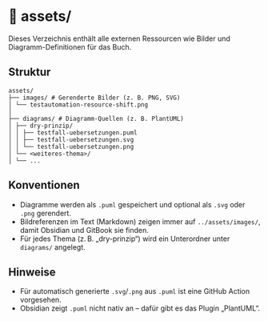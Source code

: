 # 📁 assets/

Dieses Verzeichnis enthält alle externen Ressourcen wie Bilder und Diagramm-Definitionen für das Buch.
## Struktur

```
assets/  
├── images/ # Gerenderte Bilder (z. B. PNG, SVG)  
│ └── testautomation-resource-shift.png  
│  
├── diagrams/ # Diagramm-Quellen (z. B. PlantUML)  
│ ├── dry-prinzip/  
│ │ ├── testfall-uebersetzungen.puml  
│ │ ├── testfall-uebersetzungen.svg  
│ │ └── testfall-uebersetzungen.png  
│ └── <weiteres-thema>/  
│ └── ...
```

## Konventionen

- Diagramme werden als `.puml` gespeichert und optional als `.svg` oder `.png` gerendert.
- Bildreferenzen im Text (Markdown) zeigen immer auf `../assets/images/`, damit Obsidian und GitBook sie finden.
- Für jedes Thema (z. B. „dry-prinzip“) wird ein Unterordner unter `diagrams/` angelegt.

## Hinweise

- Für automatisch generierte `.svg`/`.png` aus `.puml` ist eine GitHub Action vorgesehen.
- Obsidian zeigt `.puml` nicht nativ an – dafür gibt es das Plugin „PlantUML“.

